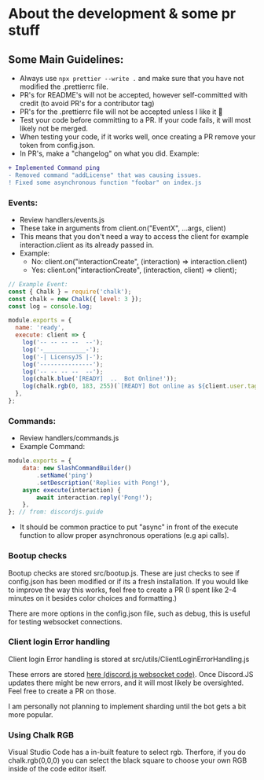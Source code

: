 # About the development & some pr stuff

## Some Main Guidelines:
- Always use `npx prettier --write .` and make sure that you have not modified the .prettierrc file. 
- PR's for README's will not be accepted, however self-committed with credit (to avoid PR's for a contributor tag)
- PR's for the .prettierrc file will not be accepted unless I like it 🙂 
- Test your code before committing to a PR. If your code fails, it will most likely not be merged.
- When testing your code, if it works well, once creating a PR remove your token from config.json.
- In PR's, make a "changelog" on what you did. Example:
```diff
+ Implemented Command ping
- Removed command "addLicense" that was causing issues.
! Fixed some asynchronous function "foobar" on index.js
```

### Events: 

- Review handlers/events.js
- These take in arguments from client.on("EventX", ...args, client)
- This means that you don't need a way to access the client for example interaction.client as its already passed in.
- Example: 
  - No: client.on("interactionCreate", (interaction) => interaction.client)
  - Yes: client.on("interactionCreate", (interaction, client) => client);
```js
// Example Event:
const { Chalk } = require('chalk');
const chalk = new Chalk({ level: 3 });
const log = console.log;

module.exports = {
  name: 'ready',
  execute: client => {
    log('-- -- -- --  --');
    log('-____________-');
    log('-| LicensyJS |-');
    log('---------------');
    log('-- -- -- --  --');
    log(chalk.blue('[READY]  ..  Bot Online!'));
    log(chalk.rgb(0, 183, 255)(`[READY] Bot online as ${client.user.tag}`));
  },
};
```

### Commands:
- Review handlers/commands.js
- Example Command:
```js
module.exports = {
	data: new SlashCommandBuilder()
		.setName('ping')
		.setDescription('Replies with Pong!'),
	async execute(interaction) {
		await interaction.reply('Pong!');
	},
}; // from: discordjs.guide
``` 
- It should be common practice to put "async"  in front of the execute function to allow proper asynchronous operations (e.g api calls).

### Bootup checks

Bootup checks are stored src/bootup.js. These are just checks to see if config.json has been modified or if its a fresh installation. If you would like to improve the way this works, feel free to create a PR (I spent like 2-4 minutes on it besides color choices and formatting.)

There are more options in the config.json file, such as debug, this is useful for testing websocket connections. 

### Client login Error handling

Client login Error handling is stored at src/utils/ClientLoginErrorHandling.js

These errors are stored [here (discord.js websocket code)](https://github.com/discordjs/discord.js/blob/d1f56ffb2a663ec654d7457489b22e2c401669eb/packages/ws/src/ws/WebSocketShard.ts#L914). Once Discord.JS updates there might be new errors, and it will most likely be oversighted. Feel free to create a PR on those. 

I am personally not planning to implement sharding until the bot gets a bit more popular.

### Using Chalk RGB

Visual Studio Code has a in-built feature to select rgb. Therfore, if you do chalk.rgb(0,0,0) you can select the black square to choose your own RGB inside of the code editor itself.